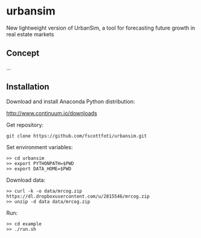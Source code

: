 urbansim
========

New lightweight version of UrbanSim, a tool for forecasting future growth in real estate markets

Concept
-------

...

Installation
---------------

Download and install Anaconda Python distribution:

http://www.continuum.io/downloads

Get repository:

```
git clone https://github.com/fscottfoti/urbansim.git
```

Set environment variables:

```
>> cd urbansim
>> export PYTHONPATH=$PWD
>> export DATA_HOME=$PWD
```

Download data:

```
>> curl -k -o data/mrcog.zip https://dl.dropboxusercontent.com/u/2815546/mrcog.zip
>> unzip -d data data/mrcog.zip
```

Run:

```
>> cd example
>> ./run.sh
```
